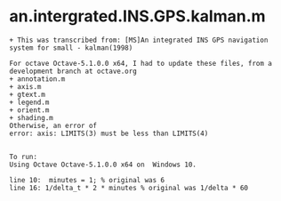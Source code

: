 # an.intergrated.INS.GPS.kalman.m

    + This was transcribed from: [MS]An integrated INS GPS navigation system for small - kalman(1998)
	
	For octave Octave-5.1.0.0 x64, I had to update these files, from a development branch at octave.org
	+ annotation.m 
	+ axis.m 
	+ gtext.m 
	+ legend.m 
	+ orient.m 
	+ shading.m
	Otherwise, an error of 
	error: axis: LIMITS(3) must be less than LIMITS(4)
	
	
	To run: 
	Using Octave Octave-5.1.0.0 x64 on  Windows 10.
	
	line 10:  minutes = 1; % original was 6
	line 16: 1/delta_t * 2 * minutes % original was 1/delta * 60